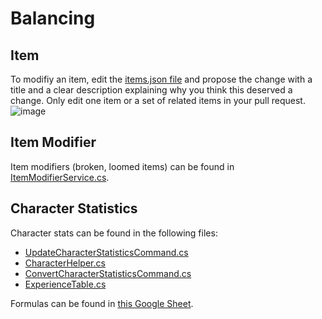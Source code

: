 # Balancing

## Item

To modifiy an item, edit the [items.json file](https://github.com/verdie-g/cRPG/edit/master/src/Infrastructure/Files/items.json)
and propose the change with a title and a clear description explaining why you think this deserved a change. Only edit one item
or a set of related items in your pull request.
![image](https://user-images.githubusercontent.com/9092290/86912170-cb2a1800-c11c-11ea-8ff2-743d03438380.png)


## Item Modifier

Item modifiers (broken, loomed items) can be found in [ItemModifierService.cs](https://github.com/verdie-g/cRPG/blob/master/src/Application/Common/Services/ItemModifierService.cs).

## Character Statistics

Character stats can be found in the following files:
- [UpdateCharacterStatisticsCommand.cs](https://github.com/verdie-g/cRPG/blob/master/src/Application/Characters/Commands/UpdateCharacterStatisticsCommand.cs)
- [CharacterHelper.cs](https://github.com/verdie-g/cRPG/blob/master/src/Application/Common/Helpers/CharacterHelper.cs)
- [ConvertCharacterStatisticsCommand.cs](https://github.com/verdie-g/cRPG/blob/master/src/Application/Characters/Commands/ConvertCharacterStatisticsCommand.cs)
- [ExperienceTable.cs](https://github.com/verdie-g/cRPG/blob/master/src/Application/Common/Helpers/ExperienceTable.cs)

Formulas can be found in [this Google Sheet](https://docs.google.com/spreadsheets/d/1ypqR2pXp5nj0P-0c-tXnGK5P66f6CXgl5o7MZexs1GA/edit?usp=sharing).
